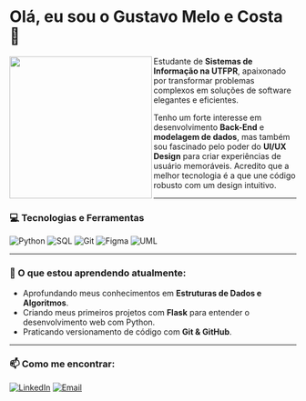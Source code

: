 # Olá, eu sou o Gustavo Melo e Costa 👋

<a href="https://www.linkedin.com/in/gustavo-melo-e-costa-47b607150">
  <img align="left" width="250px" src="https://media.licdn.com/dms/image/D4D03AQH17q5G6b3R-A/profile-displayphoto-shrink_800_800/0/1715878411641?e=1721260800&v=beta&t=xH1gO6W1t_3n4pZ9R8J7q6K9l8sY0cM7t5F6k7L8m9Y" />
</a>

Estudante de **Sistemas de Informação na UTFPR**, apaixonado por transformar problemas complexos em soluções de software elegantes e eficientes.

Tenho um forte interesse em desenvolvimento **Back-End** e **modelagem de dados**, mas também sou fascinado pelo poder do **UI/UX Design** para criar experiências de usuário memoráveis. Acredito que a melhor tecnologia é a que une código robusto com um design intuitivo.

---

### 💻 Tecnologias e Ferramentas

![Python](https://img.shields.io/badge/Python-3776AB?style=for-the-badge&logo=python&logoColor=white)
![SQL](https://img.shields.io/badge/SQL-025E8C?style=for-the-badge&logo=postgresql&logoColor=white)
![Git](https://img.shields.io/badge/GIT-E44C30?style=for-the-badge&logo=git&logoColor=white)
![Figma](https://img.shields.io/badge/Figma-F24E1E?style=for-the-badge&logo=figma&logoColor=white)
![UML](https://img.shields.io/badge/UML-lightgrey?style=for-the-badge)

---

### 🌱 O que estou aprendendo atualmente:

- Aprofundando meus conhecimentos em **Estruturas de Dados e Algoritmos**.
- Criando meus primeiros projetos com **Flask** para entender o desenvolvimento web com Python.
- Praticando versionamento de código com **Git & GitHub**.

---

### 📫 Como me encontrar:

[![LinkedIn](https://img.shields.io/badge/LinkedIn-0077B5?style=for-the-badge&logo=linkedin&logoColor=white)](www.linkedin.com/in/gustavo-melo-e-costa-47b607150)
[![Email](https://img.shields.io/badge/Email-D14836?style=for-the-badge&logo=gmail&logoColor=white)](mailto:gustavinhormc@gmail.com)
